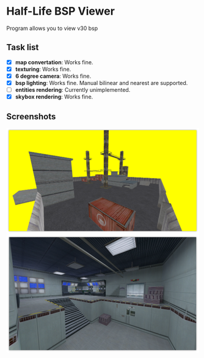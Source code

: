 # Half-Life BSP Viewer
Program allows you to view v30 bsp

## Task list
- [x] **map convertation**: Works fine.
- [x] **texturing**: Works fine.
- [x] **6 degree camera**: Works fine.
- [x] **bsp lighting**: Works fine. Manual bilinear and nearest are supported.
- [ ] **entities rendering**: Currently unimplemented.
- [x] **skybox rendering**: Works fine.

## Screenshots
![gasworks screenshot](screenshots/readme1.png)
![uplink screenshot](screenshots/readme2.png)
